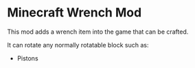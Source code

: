 # Minecraft Wrench Mod

This mod adds a wrench item into the game that can be crafted.

It can rotate any normally rotatable block such as:

* Pistons